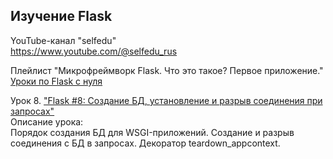 ## Изучение Flask
<span>YouTube-канал "selfedu"</span><br>
<span>https://www.youtube.com/@selfedu_rus</span>

<span>Плейлист "Микрофреймворк Flask. Что это такое? Первое приложение."</span>
<br>
<span>[Уроки по Flask с нуля](https://www.youtube.com/playlist?list=PLA0M1Bcd0w8yrxtwgqBvT6OM4HkOU3xYn)</span>

<span>Урок 8. ["Flask #8: Создание БД, установление и разрыв соединения при запросах"](https://www.youtube.com/watch?v=aHWQkbk3xVA&list=PLA0M1Bcd0w8yrxtwgqBvT6OM4HkOU3xYn&index=8)</span><br>
<span>Описание урока:</span><br>
<span>Порядок создания БД для WSGI-приложений. Создание и разрыв соединения с БД  в запросах. Декоратор teardown_appcontext.</span>
